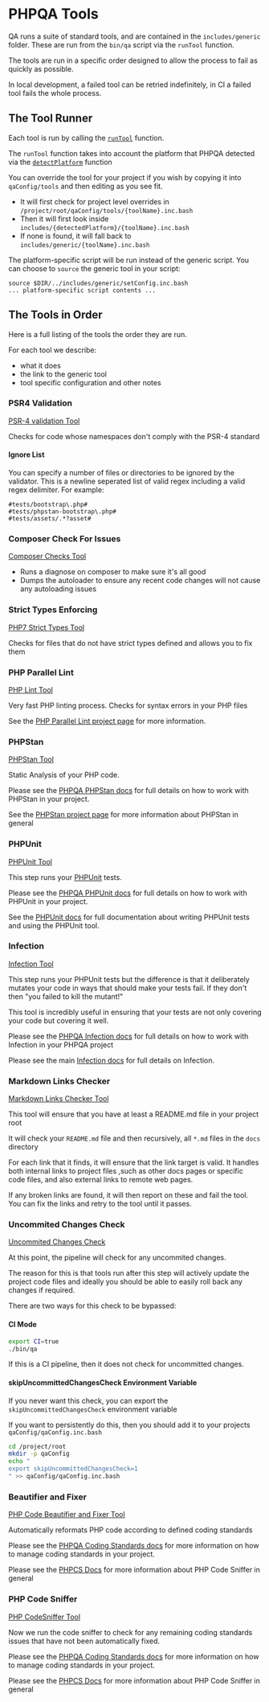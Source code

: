 # PHPQA Tools

QA runs a suite of standard tools, and are contained in the `includes/generic` folder. These are run from the `bin/qa` script via the `runTool` function.

The tools are run in a specific order designed to allow the process to fail as quickly as possible.

In local development, a failed tool can be retried indefinitely, in CI a failed tool fails the whole process.

## The Tool Runner

Each tool is run by calling the [`runTool`](./../includes/functions.inc.bash#L30) function.

The `runTool` function takes into account the platform that PHPQA detected via the [`detectPlatform`](./../includes/functions.inc.bash#L7) function

You can override the tool for your project if you wish by copying it into `qaConfig/tools` and then editing as you see fit. 

- It will first check for project level overrides in `/project/root/qaConfig/tools/{toolName}.inc.bash`
- Then it will first look inside `includes/{detectedPlatform}/{toolName}.inc.bash`
- If none is found, it will fall back to `includes/generic/{toolName}.inc.bash`

The platform-specific script will be run instead of the generic script. You can choose to `source` the generic tool in your script:

```
source $DIR/../includes/generic/setConfig.inc.bash
... platform-specific script contents ...
```


## The Tools in Order

Here is a full listing of the tools the order they are run. 

For each tool we describe:

- what it does
- the link to the generic tool
- tool specific configuration and other notes

### PSR4 Validation
[PSR-4 validation Tool](../includes/generic/psr4Validate.inc.bash)

Checks for code whose namespaces don't comply with the PSR-4 standard

#### Ignore List
You can specify a number of files or directories to be ignored by the validator. This is a newline seperated
list of valid regex including a valid regex delimiter. For example:

```
#tests/bootstrap\.php#
#tests/phpstan-bootstrap\.php#
#tests/assets/.*?asset#
```

### Composer Check For Issues

[Composer Checks Tool](../includes/generic/composerChecks.inc.bash)

- Runs a diagnose on composer to make sure it's all good
- Dumps the autoloader to ensure any recent code changes will not cause any autoloading issues

### Strict Types Enforcing

[PHP7 Strict Types Tool](../includes/generic/phpStrictTypes.inc.bash)

Checks for files that do not have strict types defined and allows you to fix them

### PHP Parallel Lint

[PHP Lint Tool](../includes/generic/phpLint.inc.bash)

Very fast PHP linting process. Checks for syntax errors in your PHP files

See the [PHP Parallel Lint project page](https://github.com/JakubOnderka/PHP-Parallel-Lint) for more information.

### PHPStan

[PHPStan Tool](../includes/generic/phpstan.inc.bash)

Static Analysis of your PHP code. 

Please see the [PHPQA PHPStan docs](./tools/phpstan.md) for full details on how to work with PHPStan in your project.

See the [PHPStan project page](https://github.com/phpstan/phpstan) for more information about PHPStan in general

### PHPUnit

[PHPUnit Tool](../includes/generic/phpunit.inc.bash)

This step runs your [PHPUnit](https://github.com/sebastianbergmann/phpunit) tests.

Please see the [PHPQA PHPUnit docs](./tools/phpunit.md) for full details on how to work with PHPUnit in your project.

See the [PHPUnit docs](https://phpunit.readthedocs.io/) for full documentation about writing PHPUnit tests and using the PHPUnit tool.

### Infection

[Infection Tool](./../includes/generic/infection.inc.bash)

This step runs your PHPUnit tests but the difference is that it deliberately mutates your code in ways that should make your tests fail. If they don't then "you failed to kill the mutant!"

This tool is incredibly useful in ensuring that your tests are not only covering your code but covering it well.

Please see the [PHPQA Infection docs](./tools/infection.md) for full details on how to work with Infection in your PHPQA project

Please see the main [Infection docs](https://infection.github.io/guide/) for full details on Infection.

### Markdown Links Checker

[Markdown Links Checker Tool](../includes/generic/markdownLinks.inc.bash)

This tool will ensure that you have at least a README.md file in your project root

It will check your `README.md` file and then recursively, all `*.md` files in the `docs` directory

For each link that it finds, it will ensure that the link target is valid. It handles both internal links to project files ,such as other docs pages or specific code files, and also external links to remote web pages.

If any broken links are found, it will then report on these and fail the tool. You can fix the links and retry to the tool until it passes.

### Uncommited Changes Check

[Uncommited Changes Check](./../includes/functions.inc.bash#L92)

At this point, the pipeline will check for any uncommited changes. 

The reason for this is that tools run after this step will actively update the project code files and ideally you should be able to easily roll back any changes if required.

There are two ways for this check to be bypassed:

#### CI Mode
```bash
export CI=true
./bin/qa
```

If this is a CI pipeline, then it does not check for uncommitted changes.


#### skipUncommittedChangesCheck Environment Variable

If you never want this check, you can export the `skipUncommittedChangesCheck` environment variable

If you want to persistently do this, then you should add it to your projects `qaConfig/qaConfig.inc.bash`

```bash
cd /project/root
mkdir -p qaConfig
echo "
export skipUncommittedChangesCheck=1
" >> qaConfig/qaConfig.inc.bash
```

### Beautifier and Fixer

[PHP Code Beautifier and Fixer Tool](../includes/generic/beautifierFixer.inc.bash)

Automatically reformats PHP code according to defined coding standards

Please see the [PHPQA Coding Standards docs](./coding-standards.md) for more information on how to manage coding standards in your project.

Please see the [PHPCS Docs](https://github.com/squizlabs/PHP_CodeSniffer/wiki) for more information about PHP Code Sniffer in general

### PHP Code Sniffer

[PHP CodeSniffer Tool](../includes/generic/codeSniffer.inc.bash)

Now we run the code sniffer to check for any remaining coding standards issues that have not been automatically fixed.

Please see the [PHPQA Coding Standards docs](./coding-standards.md) for more information on how to manage coding standards in your project.

Please see the [PHPCS Docs](https://github.com/squizlabs/PHP_CodeSniffer/wiki) for more information about PHP Code Sniffer in general 
